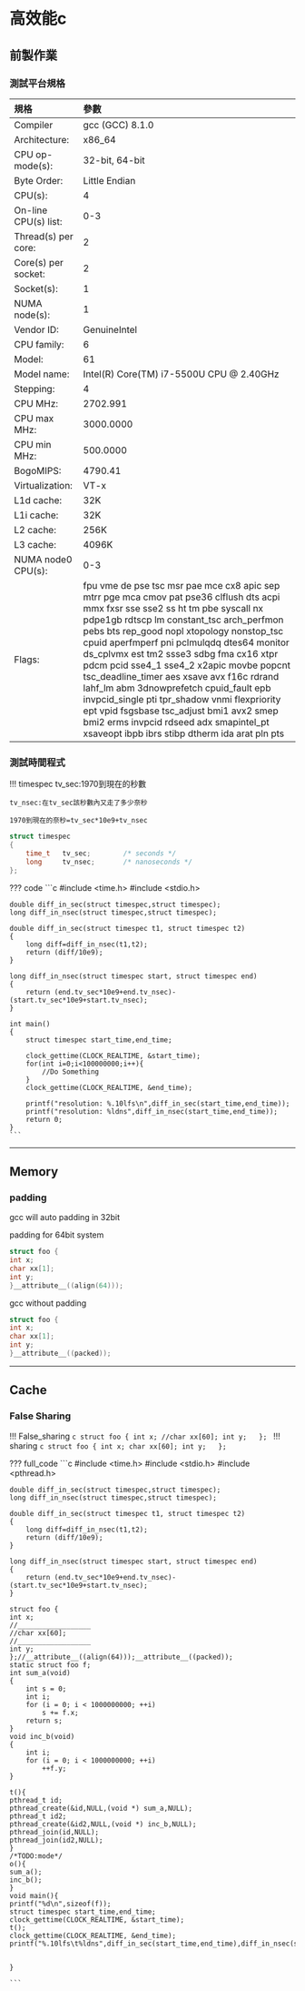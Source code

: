 # 高效能c
 
## 前製作業

### 測試平台規格 
規格|參數
:----|:----
Compiler|gcc (GCC) 8.1.0
Architecture:|x86_64
CPU op-mode(s):|32-bit, 64-bit
Byte Order:|Little Endian
CPU(s):|4
On-line CPU(s) list:|0-3
Thread(s) per core:|2
Core(s) per socket:|2
Socket(s):|1
NUMA node(s):|1
Vendor ID:|GenuineIntel
CPU family:|6
Model:|61
Model name:|Intel(R) Core(TM) i7-5500U CPU @ 2.40GHz
Stepping:|4
CPU MHz:|2702.991
CPU max MHz:|3000.0000
CPU min MHz:|500.0000
BogoMIPS:|4790.41
Virtualization:|VT-x
L1d cache:|32K
L1i cache:|32K
L2 cache:|256K
L3 cache:|4096K
NUMA node0 CPU(s):|0-3
Flags:|fpu vme de pse tsc msr pae mce cx8 apic sep mtrr pge mca cmov pat pse36 clflush dts acpi mmx fxsr sse sse2 ss ht tm pbe syscall nx pdpe1gb rdtscp lm constant_tsc arch_perfmon pebs bts rep_good nopl xtopology nonstop_tsc cpuid aperfmperf pni pclmulqdq dtes64 monitor ds_cplvmx est tm2 ssse3 sdbg fma cx16 xtpr pdcm pcid sse4_1 sse4_2 x2apic movbe popcnt tsc_deadline_timer aes xsave avx f16c rdrand lahf_lm abm 3dnowprefetch cpuid_fault epb invpcid_single pti tpr_shadow vnmi flexpriority ept vpid fsgsbase tsc_adjust bmi1 avx2 smep bmi2 erms invpcid rdseed adx smapintel_pt xsaveopt ibpb ibrs stibp dtherm ida arat pln pts

### 測試時間程式

!!! timespec 
    tv_sec:1970到現在的秒數

    tv_nsec:在tv_sec該秒數內又走了多少奈秒

    1970到現在的奈秒=tv_sec*10e9+tv_nsec

```c
struct timespec 
{
    time_t   tv_sec;        /* seconds */
    long     tv_nsec;       /* nanoseconds */
};
```

??? code
    ```c
    #include <time.h>
    #include <stdio.h>

    double diff_in_sec(struct timespec,struct timespec);
    long diff_in_nsec(struct timespec,struct timespec);

    double diff_in_sec(struct timespec t1, struct timespec t2)
    {
        long diff=diff_in_nsec(t1,t2);
        return (diff/10e9);
    }

    long diff_in_nsec(struct timespec start, struct timespec end)
    {
        return (end.tv_sec*10e9+end.tv_nsec)-(start.tv_sec*10e9+start.tv_nsec); 
    }

    int main()
    {
        struct timespec start_time,end_time;

        clock_gettime(CLOCK_REALTIME, &start_time);
        for(int i=0;i<100000000;i++){
            //Do Something
        }
        clock_gettime(CLOCK_REALTIME, &end_time);

        printf("resolution: %.10lfs\n",diff_in_sec(start_time,end_time));
        printf("resolution: %ldns",diff_in_nsec(start_time,end_time));
        return 0;
    }
    ```
---
## Memory

### padding

gcc will auto padding in 32bit

padding for 64bit system
```c
struct foo {
int x;
char xx[1];
int y;  
}__attribute__((align(64)));
```

gcc without padding  
```c
struct foo {
int x;
char xx[1];
int y;  
}__attribute__((packed));
```

---

## Cache

### False Sharing

!!! False_sharing
    ```c
    struct foo {
        int x;
        //char xx[60];
        int y;  
        };
    ```
!!! sharing
    ```c
    struct foo {
        int x;
        char xx[60];
        int y;  
        };
    ```

??? full_code
    ```c
    #include <time.h>
    #include <stdio.h>
    #include <pthread.h>

    double diff_in_sec(struct timespec,struct timespec);
    long diff_in_nsec(struct timespec,struct timespec);

    double diff_in_sec(struct timespec t1, struct timespec t2)
    {
        long diff=diff_in_nsec(t1,t2);
        return (diff/10e9);
    }

    long diff_in_nsec(struct timespec start, struct timespec end)
    {
        return (end.tv_sec*10e9+end.tv_nsec)-(start.tv_sec*10e9+start.tv_nsec); 
    }

    struct foo {
    int x;
    //__________________
    //char xx[60];
    //__________________
    int y;  
    };//__attribute__((align(64)));__attribute__((packed));
    static struct foo f;
    int sum_a(void)
    {
        int s = 0;
        int i;
        for (i = 0; i < 1000000000; ++i)
            s += f.x;
        return s;
    }
    void inc_b(void)
    {
        int i;
        for (i = 0; i < 1000000000; ++i)
            ++f.y;
    }
    
    t(){
    pthread_t id;
    pthread_create(&id,NULL,(void *) sum_a,NULL);
    pthread_t id2;  
    pthread_create(&id2,NULL,(void *) inc_b,NULL);
    pthread_join(id,NULL);
    pthread_join(id2,NULL);
    }
    /*TODO:mode*/
    o(){
    sum_a();
    inc_b();
    }
    void main(){
    printf("%d\n",sizeof(f));
    struct timespec start_time,end_time;
    clock_gettime(CLOCK_REALTIME, &start_time);
    t();
    clock_gettime(CLOCK_REALTIME, &end_time);
    printf("%.10lfs\t%ldns",diff_in_sec(start_time,end_time),diff_in_nsec(start_time,end_time));


    }

    ```
